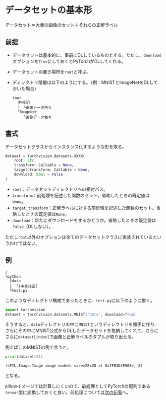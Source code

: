 # データセットの基本形

データセット＝大量の画像のセット＋それらの正解ラベル

## 前提

* データセットは基本的に、事前にDLしているものとする。ただし、`download`オプションを`True`にしておくとPyTorchがDLしてくれる。

* データセットの置き場所を`root`と呼ぶ。

* ディレクトリ階層は以下のようにする。（例：MNISTとImageNetをDLしておいた場合）

  ~~~
  root
    ├MNIST
    │  └画像データ色々
    └ImageNet
       └画像データ色々
  ~~~

## 書式

データセットクラスからインスタンス化するような形を取る。

~~~python
dataset = torchvision.datasets.XXXX(
    root: str,
	transform: Callable = None,
    target_transform: Callable = None,
	download: bool = False
)
~~~

* `root`：データセットディレクトリへの相対パス。
* `transform`：前処理を記述した関数のセット。省略したときの既定値は`None`。
* `target_transform`：正解ラベルに対する前処理を記述した関数のセット。省略したときの既定値は`None`。
* `download`：新たにダウンロードをするかどうか。省略したときの既定値は`False`（DLしない）。

ただし`root`以外のオプションは全てのデータセットクラスに実装されているというわけではない。

## 例

~~~
/
└python
  ├data
  │  └(中身は空)
  └test.py
~~~

このようなディレクトリ構成であったときに、`test.py`に以下のように書く。

~~~python
import torchvision
dataset = torchvision.datasets.MNIST('data', download=True)
~~~

そうすると、`data`ディレクトリの中に`MNIST`というディレクトリを勝手に作り、さらにその中にMNIST公式からDLしたデータセットを格納してくれて、さらにさらに`dataset[index]`で画像と正解ラベルのタプルが取り出せる。

例えばこのMNISTの例で言うと、

~~~python
print(dataset[0])
~~~



~~~
(<PIL.Image.Image image mode=L size=28x28 at 0x7FB3D4E908>, 5)
~~~

となる。

pillowイメージでは計算しにくいので、前処理としてPyTorchの配列である`tensor`型に変換しておくと良い。前処理については[次の記事](transform.html)へ。
